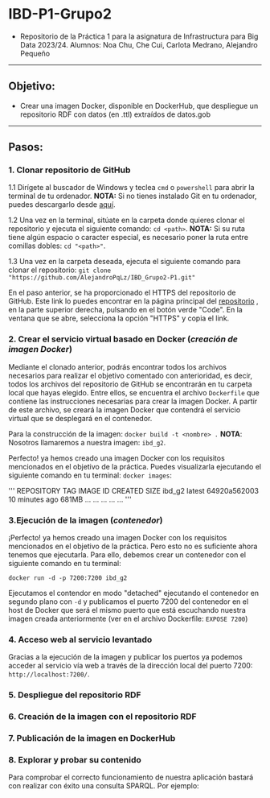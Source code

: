 # IBD-P1-Grupo2

- Repositorio de la Práctica 1 para la asignatura de Infrastructura para Big Data 2023/24.
Alumnos: Noa Chu, Che Cui, Carlota Medrano, Alejandro Pequeño

****
## Objetivo:
- Crear una imagen Docker, disponible en DockerHub, que despliegue un repositorio RDF con datos (en .ttl) extraídos de datos.gob
****

## Pasos:

### 1. Clonar repositorio de GitHub

1.1 Dirígete al buscador de Windows y teclea `cmd` o `powershell` para abrir la terminal de tu ordenador.
    **NOTA:** Si no tienes instalado Git en tu ordenador, puedes descargarlo desde [aquí](https://git-scm.com/downloads).

1.2 Una vez en la terminal, sitúate en la carpeta donde quieres clonar el repositorio y ejecuta el siguiente comando: `cd <path>`.
    **NOTA:** Si su ruta tiene algún espacio o caracter especial, es necesario poner la ruta entre comillas dobles: `cd "<path>"`.

1.3 Una vez en la carpeta deseada, ejecuta el siguiente comando para clonar el repositorio:
`git clone "https://github.com/AlejandroPqLz/IBD_Grupo2-P1.git"`

En el paso anterior, se ha proporcionado el HTTPS del repositorio de GitHub. Este link lo puedes encontrar en la página principal del [repositorio](https://github.com/AlejandroPqLz/IBD_Grupo2-P1) , en la parte superior derecha, pulsando en el botón verde "Code". En la ventana que se abre, selecciona la opción "HTTPS" y copia el link. 


### 2. Crear el servicio virtual basado en Docker (*creación de imagen Docker*)

Mediante el clonado anterior, podrás encontrar todos los archivos necesarios para realizar el objetivo comentado con anterioridad, es decir, todos los archivos del repositorio de GitHub se encontrarán en tu carpeta local que hayas elegido. Entre ellos, se encuentra el archivo `Dockerfile` que contiene las instrucciones necesarias para crear la imagen Docker. A partir de este archivo, se creará la imagen Docker que contendrá el servicio virtual que se desplegará en el contenedor. 

Para la construcción de la imagen: `docker build -t <nombre> .` 
    **NOTA**: Nosotros llamaremos a nuestra imagen: `ibd_g2`.

Perfecto! ya hemos creado una imagen Docker con los requisitos mencionados en el objetivo de la práctica. Puedes visualizarla ejecutando el siguiente comando en tu terminal: `docker images`:

'''
    REPOSITORY   TAG       IMAGE ID       CREATED          SIZE
    ibd_g2       latest    64920a562003   10 minutes ago   681MB
    ...          ...       ...            ...              ...
'''

### 3.Ejecución de la imagen (*contenedor*)

¡Perfecto! ya hemos creado una imagen Docker con los requisitos mencionados en el objetivo de la práctica. Pero esto no es suficiente ahora tenemos que ejecutarla. Para ello, debemos crear un contenedor con el siguiente comando en tu terminal:

`docker run -d -p 7200:7200 ibd_g2`

Ejecutamos el contendor en modo "detached" ejecutando el contenedor en segundo plano con `-d` y publicamos el puerto 7200 del contenedor en el host de Docker que será el mismo puerto que está escuchando nuestra imagen creada anteriormente (ver en el archivo Dockerfile: `EXPOSE 7200`)

### 4. Acceso web al servicio levantado

Gracias a la ejecución de la imagen y publicar los puertos ya podemos acceder al servicio vía web a través de la dirección local del puerto 7200: `http://localhost:7200/`.

### 5. Despliegue del repositorio RDF


### 6. Creación de la imagen con el repositorio RDF


### 7. Publicación de la imagen en DockerHub


### 8. Explorar y probar su contenido

Para comprobar el correcto funcionamiento de nuestra aplicación bastará con realizar con éxito una consulta SPARQL. Por ejemplo:

